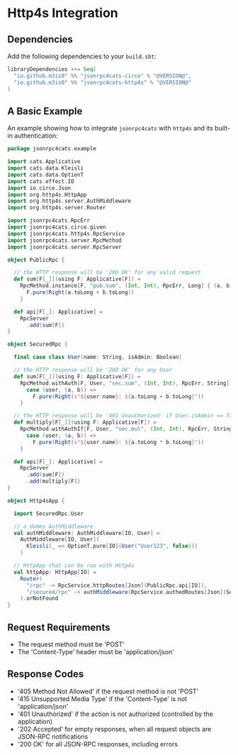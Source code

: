 # Http4s Integration

## Dependencies

Add the following dependencies to your `build.sbt`:
```scala
libraryDependencies ++= Seq(
  "io.github.m3is0" %% "jsonrpc4cats-circe" % "@VERSION@",
  "io.github.m3is0" %% "jsonrpc4cats-http4s" % "@VERSION@"
)
```

## A Basic Example

An example showing how to integrate `jsonrpc4cats` with `http4s` and its built-in authentication:
```scala
package jsonrpc4cats.example

import cats.Applicative
import cats.data.Kleisli
import cats.data.OptionT
import cats.effect.IO
import io.circe.Json
import org.http4s.HttpApp
import org.http4s.server.AuthMiddleware
import org.http4s.server.Router

import jsonrpc4cats.RpcErr
import jsonrpc4cats.circe.given
import jsonrpc4cats.http4s.RpcService
import jsonrpc4cats.server.RpcMethod
import jsonrpc4cats.server.RpcServer

object PublicRpc {

  // the HTTP response will be '200 OK' for any valid request
  def sum[F[_]](using F: Applicative[F]) =
    RpcMethod.instance[F, "pub.sum", (Int, Int), RpcErr, Long] { (a, b) =>
      F.pure(Right(a.toLong + b.toLong))
    }

  def api[F[_]: Applicative] =
    RpcServer
      .add(sum[F])
}

object SecuredRpc {

  final case class User(name: String, isAdmin: Boolean)

  // the HTTP response will be '200 OK' for any User
  def sum[F[_]](using F: Applicative[F]) =
    RpcMethod.withAuth[F, User, "sec.sum", (Int, Int), RpcErr, String] {
      case (user, (a, b)) =>
        F.pure(Right(s"${user.name}: ${a.toLong + b.toLong}"))
    }

  // the HTTP response will be '401 Unauthorized' if User.isAdmin == false
  def multiply[F[_]](using F: Applicative[F]) =
    RpcMethod.withAuthIf[F, User, "sec.mul", (Int, Int), RpcErr, String](_.isAdmin) {
      case (user, (a, b)) =>
        F.pure(Right(s"${user.name}: ${a.toLong * b.toLong}"))
    }

  def api[F[_]: Applicative] =
    RpcServer
      .add(sum[F])
      .add(multiply[F])
}

object Http4sApp {

  import SecuredRpc.User

  // a dummy AuthMiddleware
  val authMiddleware: AuthMiddleware[IO, User] =
    AuthMiddleware[IO, User](
      Kleisli(_ => OptionT.pure[IO](User("User123", false)))
    )

  // HttpApp that can be run with Http4s
  val httpApp: HttpApp[IO] =
    Router(
      "/rpc" -> RpcService.httpRoutes[Json](PublicRpc.api[IO]),
      "/secured/rpc" -> authMiddleware(RpcService.authedRoutes[Json](SecuredRpc.api[IO]))
    ).orNotFound
}

```


## Request Requirements

- The request method must be 'POST'
- The 'Content-Type' header must be 'application/json' 


## Response Codes

- '405 Method Not Allowed' if the request method is not 'POST'
- '415 Unsupported Media Type' if the 'Content-Type' is not 'application/json'
- '401 Unauthorized' if the action is not authorized (controlled by the application)
- '202 Accepted' for empty responses, when all request objects are JSON-RPC notifications
- '200 OK' for all JSON-RPC responses, including errors

